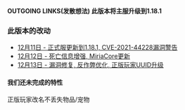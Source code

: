 **OUTGOING LINKS(发散想法) 此版本将主服升级到1.18.1**  
  
### 此版本的改动
* [12月11日 - 正式服更新到1.18.1, CVE-2021-44228漏洞警告](12-11)  
* [12月12日 - 死亡信息增强, MiriaCore更新](12-12) 
* [12月13日 - 漏洞修复, 反作弊优化, 正版玩家UUID升级](12-15)   

#### 我们还未完成的特性
正版玩家改名不丢失物品/宠物  